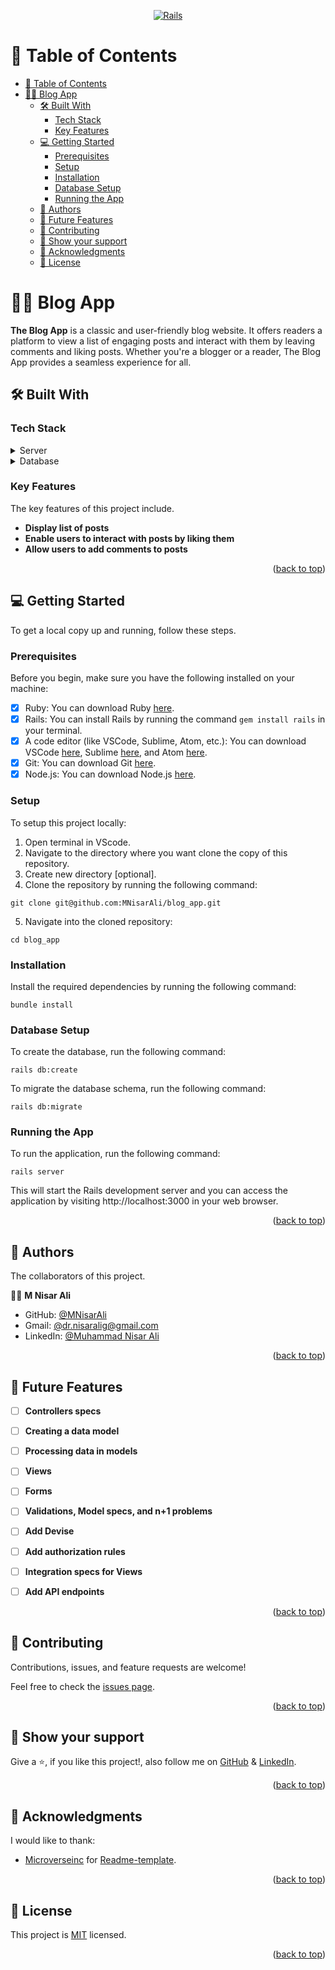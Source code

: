 <a name="readme-top"></a>

<div align="center">

  [![Rails](https://upload.wikimedia.org/wikipedia/commons/thumb/6/62/Ruby_On_Rails_Logo.svg/150px-Ruby_On_Rails_Logo.svg.png "rubyonrails") ](https://rubyonrails.org/)
</div>


<!-- TABLE OF CONTENTS -->
# 📗 Table of Contents

- [📗 Table of Contents](#-table-of-contents)
- [👨‍💻 Blog App ](#-blog-app-)
  - [🛠 Built With ](#-built-with-)
    - [Tech Stack ](#tech-stack-)
    - [Key Features ](#key-features-)
  - [💻 Getting Started ](#-getting-started-)
    - [Prerequisites](#prerequisites)
    - [Setup](#setup)
    - [Installation](#installation)
    - [Database Setup](#database-setup)
    - [Running the App](#running-the-app)
  - [👥 Authors ](#-authors-)
  - [🔭 Future Features ](#-future-features-)
  - [🤝 Contributing ](#-contributing-)
  - [💖 Show your support ](#-show-your-support-)
  - [🙏 Acknowledgments ](#-acknowledgments-)
  - [📝 License ](#-license-)

<!-- PROJECT DESCRIPTION -->
# 👨‍💻 Blog App <a name="about-project"></a>

**The Blog App** is a classic and user-friendly blog website. It offers readers a platform to view a list of engaging posts and interact with them by leaving comments and liking posts. Whether you're a blogger or a reader, The Blog App provides a seamless experience for all.

## 🛠 Built With <a name="built-with"></a>

### Tech Stack <a name="tech-stack"></a>

<details>
  <summary>Server</summary>
  <ul>
    <li><a href="https://www.ruby-lang.org/en/">Ruby</a></li>
    <li><a href="https://rubyonrails.org/">RubyOnRails</a></li>
  </ul>
</details>

<details>
  <summary>Database</summary>
  <ul>
    <li><a href="https://www.postgresql.org/">PostgreSQL</a></li>
  </ul>
</details>

<!-- Features -->
### Key Features <a name="key-features"></a>

The key features of this project include.

- **Display list of posts**
- **Enable users to interact with posts by liking them**
- **Allow users to add comments to posts**


<p align="right">(<a href="#readme-top">back to top</a>)</p>


<!-- GETTING STARTED -->
## 💻 Getting Started <a name="getting-started"></a>

To get a local copy up and running, follow these steps.

### Prerequisites

Before you begin, make sure you have the following installed on your machine:

- [x] Ruby: You can download Ruby [here](https://www.ruby-lang.org/en/downloads/).
- [x] Rails: You can install Rails by running the command `gem install rails` in your terminal.
- [x] A code editor (like VSCode, Sublime, Atom, etc.): You can download VSCode [here](https://code.visualstudio.com/download), Sublime [here](https://www.sublimetext.com/3), and Atom [here](https://atom.io/).
- [x] Git: You can download Git [here](https://git-scm.com/downloads).
- [x] Node.js: You can download Node.js [here](https://nodejs.org/en/download/).

### Setup

To setup this project locally:

1. Open terminal in VScode.
2. Navigate to the directory where you want clone the copy of this repository.
3. Create new directory [optional].
4. Clone the repository by running the following command:

```
git clone git@github.com:MNisarAli/blog_app.git
```

5. Navigate into the cloned repository:

```
cd blog_app
```

### Installation

Install the required dependencies by running the following command:

```
bundle install
```

### Database Setup

To create the database, run the following command:

```
rails db:create
```

To migrate the database schema, run the following command:

```
rails db:migrate
```

### Running the App

To run the application, run the following command:

```
rails server
```

This will start the Rails development server and you can access the application by visiting http://localhost:3000 in your web browser.


<p align="right">(<a href="#readme-top">back to top</a>)</p>


<!-- AUTHORS -->
## 👥 Authors <a name="authors"></a>

The collaborators of this project.

👨‍🚀 **M Nisar Ali**

- GitHub: [@MNisarAli](https://github.com/MNisarAli)
- Gmail: [@dr.nisaralig@gmail.com](mailto:dr.nisaralig@gmail.com)
- LinkedIn: [@Muhammad Nisar Ali](https://www.linkedin.com/in/muhammad-nisar-ali)


<p align="right">(<a href="#readme-top">back to top</a>)</p>


<!-- FUTURE FEATURES -->
## 🔭 Future Features <a name="future-features"></a>

- [ ] **Controllers specs**
- [ ] **Creating a data model**
- [ ] **Processing data in models**
- [ ] **Views**
- [ ] **Forms**
- [ ] **Validations, Model specs, and n+1 problems**
- [ ] **Add Devise**
- [ ] **Add authorization rules**
- [ ] **Integration specs for Views**
- [ ] **Add API endpoints**


<p align="right">(<a href="#readme-top">back to top</a>)</p>


<!-- CONTRIBUTING -->
## 🤝 Contributing <a name="contributing"></a>

Contributions, issues, and feature requests are welcome!

Feel free to check the [issues page](../../issues/).


<p align="right">(<a href="#readme-top">back to top</a>)</p>


<!-- SUPPORT -->
## 💖 Show your support <a name="support"></a>

Give a ⭐️, if you like this project!, also follow me on [GitHub](https://github.com/MNisarAli) & [LinkedIn](https://www.linkedin.com/in/muhammad-nisar-ali).


<p align="right">(<a href="#readme-top">back to top</a>)</p>


<!-- ACKNOWLEDGEMENTS -->
## 🙏 Acknowledgments <a name="acknowledgements"></a>

 I would like to thank:
- [Microverseinc](https://github.com/microverseinc) for [Readme-template](https://github.com/microverseinc/readme-template).


<p align="right">(<a href="#readme-top">back to top</a>)</p>


<!-- LICENSE -->
## 📝 License <a name="license"></a>

This project is [MIT](./LICENSE) licensed.


<p align="right">(<a href="#readme-top">back to top</a>)</p>